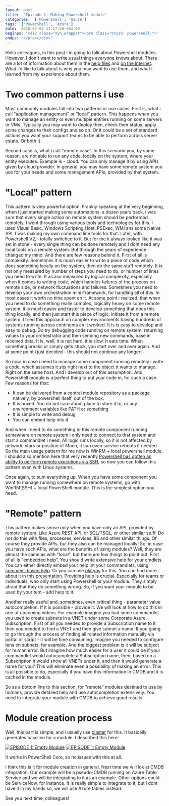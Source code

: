 ```yaml
---
layout: post
title:  'Episode 1: Making Powershell module'
categories:  ['PowerShell', 'Azure']
tags:  ['PowerShell', 'Azure']
date:  2018-07-03 11:17:59 +03:00
beginps: '<div class="syn_wrapper"><pre class="brush: powershell;">'
endps: '</pre></div>'
---
```


Hello colleagues, in this post i'm going to talk about Powershell modules. However, I don't want to write usual things everyone knows about. There are a lot of information about them in the [help files](https://docs.microsoft.com/en-us/powershell/module/microsoft.powershell.core/about/about_modules?view=powershell-6) and [on the Internet](https://kevinmarquette.github.io/2017-05-27-Powershell-module-building-basics/). What i'd like to talk about is why you may want to use them, and what i learned from my experience about them.

# Two common patterns i use

Most commonly modules fall into two patterns or use cases. First is, what i call "application management" or "local" pattern. This happens when you want to manage an entity or even multiple entities running on some servers or VMs. Typically you may want to deploy then, check their status, apply some changes to their configs and so on. Or it could be a set of standard actions you want your support teams to be able to perform across server estate. Or both :).

Second case is, what i call "remote case". In this scenario you, by some reason, are not able to run any code, locally on the system, where your entity executes. Example is - cloud. You can only manage it by using APIs given by cloud provider. In general, you may have some remote system you use for your needs and some management APIs, provided by that system.

# "Local" pattern

This pattern is very powerful option. Frankly speaking at the very beginning, when i just started making some automations, a dozen years back, i was sure that every single action on remote system should be performed remotely. I went through using various tools and technologies for this. I used Visual Basic, Windows Scripting Host, PSExec, WMI ans some Native API. I was making my own command line tools for that. Later, with Powershell V2, i totally switched to it. But for me it always looked like it was set in stone - every single thing can be done remotely and I dont need any local tools on a remote system. But through the years of experience i changed my mind. And there are few reasons behind it. First of all is complexity. Sometimes it is much easier to write a piece of code which does something locally on the system, then do the same stuff remotely. It is not only measured by number of steps you need to do, or number of lines you need to write. It as aso measured by logical complexity, especially when it comes to writing code, which handles failures of the process on remote side, or network fluctuations and failures. Sometimes you need to develop your own orchestration mini-framework, for handling all of this. In most cases it worth no time spent on it. At some point i realized, that when you need to do something really complex, logically heavy on some remote system, it is much easier and faster to develop something that does this thing locally, and then just start this piece of logic, initiate it from a remote system. I tried this approach on complex environments having hundreds of systems running across continents an it worked. It is is easy to develop and easy to debug. Go try debugging code running on remote system, returning values to your orchestrator and then sending new commands, base in received data. It is, well, it is not hard, it is slow. It eats time. When something breaks or simply gets stuck, you start over and over again. And at some point i just decided - this should not continue any longer!

So now, in case i need to manage some component running remotely i write a code, which assumes it sits right next to the object it wants to manage. Right on the same host. And i develop out of this assumption. And Powershell module is a perfect thing to put your code in, for such a case. Few reasons for that:

- It can be delivered from a central module repository as a package natively, by powershell itself, out of the box.
- It is boxed. You do not care about place to store it to, or any environment variables like PATH or something
- It is simple to write and debug
- You can embed help into it

And when i need to do something to this remote component running somewhere on remote system i only need to connect to that system and start a commandlet i need. All logic runs locally, so it is not affected by network, stars or position of Moon, it can even survive reboots if needed. So the main usage pattern for me now is WinRM + local powershell module. I should also mention here that very recently [Powershell has gotten an ability to perform remote executions via SSH](https://docs.microsoft.com/en-us/powershell/scripting/core-powershell/ssh-remoting-in-powershell-core?view=powershell-6), so now you can follow this pattern even with Linux systems.

Once again, to sum everything up. When you have some component you want to manage running somewhere on remote systems, go with WinRM(SSH) + local PowerShell module. This is the simplest option you need.

# "Remote" pattern

This pattern makes sense only when you have only an API, provided by remote system. Like Azure REST API, or SQL/TSQL, or other similar stuff. Do not do this with files, processes, services, IIS and other similar things. Of course they provide APIs, but they also can be managed locally! So, in case you have such APIs, what are the benefits of using modules? Well, they are almost the same as with "local", but there are few things to point out. First of all is "embedded help". You should write extensive help for your cmdlets. You can either directly embed your help int your commandlets, using [comment-based help](https://docs.microsoft.com/en-us/powershell/module/microsoft.powershell.core/about/about_comment_based_help?view=powershell-6). Or you can use [platyps](https://github.com/PowerShell/platyPS) for this. You can find more about it in [this presentation](https://youtu.be/zGOl5g_AJ5U). Providing help is crucial. Especially for teams or individuals, who only start using Powershell or your module. They simply afraid that they do something wrong. So, if you want your module to be used by your tem - add help to it.

Another really useful and, sometimes, even critical thing - parameter value autocompletion. If it is possible - provide it. We will look at how to do this in one of upcoming videos. For example imagine you had some commandlet you used to create subnets in a VNET under some Corporate Azure Subscription. First of all you needed to provide a Subscription name to it, then you needed to find a VNET and then give subnet a name. If you going to go through the process of finding all related information manually via portal or script - it will be time consuming. Imagine you needed to configure tens on subnets, for example. And the biggest problem is it will be subject for human error. But imagine how much easier for a user it could be if your commandlet would autocomplete a Subscription name, then, based on a Subscription it would show all VNETs under it, and then it would generate a name for you? This will eliminate even a possibility of making an error. This is all possible to do, especially if you have this information in CMDB and it is cached in the module.

So as a bottom line to this section, for "remote" modules destined to use by humans, provide detailed help and use autocompletion extensively. You need to integrate your module with CMDB to achieve good results.

# Module creation process

Well, this part is simple, and i usually use [plaster](https://github.com/PowerShell/Plaster) for this. It basically generates baseline for a module. I described this here:

[![EPISODE 1: Empty Module](http://img.youtube.com/vi/Wpy0oad_JOk/0.jpg)](http://www.youtube.com/watch?v=Wpy0oad_JOk)
[![EPISODE 1: Empty Module](http://img.youtube.com/vi/MV-Z23gSm-Q/0.jpg)](http://www.youtube.com/watch?v=MV-Z23gSm-Q)

It works in PowerShell Core, so no issues with this at all.

I think this is it for module creation in general. Next time we will lok at CMDB integration. Our example will be a pseudo-CMDB running on Azure Table Service and we will be integrating to it as an example. Other options could be ServiceNow, for instance. It is really simple to integrate to it, but i dont have it in my hands so, we will use Azure tables instead.

See you next time, colleagues!